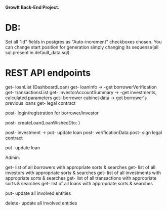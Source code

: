  **GrowIt Back-End Project.**
 
DB:
=====
Set all "id" fields in postgres as "Auto-increment" checkboxes chosen.
You can change start position for generation simply changing its sequense(all sql present in default_data.sql).



REST API endpoints
========

get- loanList (DashboardLoan)
get- loanInfo -> -get borrowerVerification
get- transactionsList
get- investorAccountSummary -> -get investments, calculated parameters
get- borrower cabinet data -> get borrower's previous loans
get- legal contract

post- login/registration for borrower/investor

post- createLoan(LoanWishedDto: )

post- investment    -> put- update loan 
post- verificationData
post- sign legal contract

put- update loan

Admin:

get- list of all borrowers with appropriate sorts & searches
get- list of all investors with appropriate sorts & searches
get- list of all investments with appropriate sorts & searches
get- list of all transactions with appropriate sorts & searches
get- list of all loans with appropriate sorts & searches

put- update all involved entities 

delete- update all involved entities 
